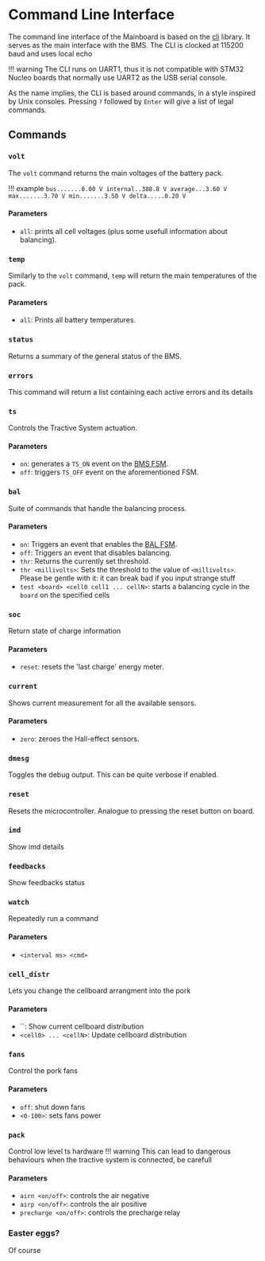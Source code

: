 # Command Line Interface

The command line interface of the Mainboard is based on the [cli](https://github.com/eagletrt/micro-libs/tree/master/cli) library. It serves as the main interface with the BMS. The CLI is clocked at 115200 baud and uses local echo

!!! warning
	The CLI runs on UART1, thus it is not compatible with STM32 Nucleo boards that normally use UART2 as the USB serial console.

As the name implies, the CLI is based around commands, in a style inspired by Unix consoles. Pressing `?` followed by `Enter` will give a list of legal commands.

## Commands
### `volt`
The `volt` command returns the main voltages of the battery pack.

!!! example
	```
	bus.......0.00 V
	internal..388.8 V
	average...3.60 V
	max.......3.70 V
	min.......3.50 V
	delta.....0.20 V
	```

#### Parameters
- `all`: prints all cell voltages (plus some usefull information about balancing).

### `temp`
Similarly to the `volt` command, `temp` will return the main temperatures of the pack.
#### Parameters
- `all`: Prints all battery temperatures.

### `status`
Returns a summary of the general status of the BMS.

### `errors`
This command will return a list containing each active errors and its details

### `ts`
Controls the Tractive System actuation.
#### Parameters
- `on`: generates a `TS_ON` event on the [BMS FSM](../bms_fsm).
- `off`: triggers `TS_OFF` event on the aforementioned FSM.

### `bal`
Suite of commands that handle the balancing process.
#### Parameters
- `on`: Triggers an event that enables the [BAL FSM](../bal_fsm).
- `off`: Triggers an event that disables balancing.
- `thr`: Returns the currently set threshold.
- `thr <millivolts>`: Sets the threshold to the value of `<millivolts>`.
    Please be gentle with it: it can break bad if you input strange stuff
- `test <board> <cell0 cell1 ... cellN>`: starts a balancing cycle in the `board` on the specified cells

### `soc`
Return state of charge information
#### Parameters
- `reset`: resets the 'last charge' energy meter.

### `current`
Shows current measurement for all the available sensors.
#### Parameters
- `zero`: zeroes the Hall-effect sensors.

### `dmesg`
Toggles the debug output. This can be quite verbose if enabled.

### `reset`
Resets the microcontroller. Analogue to pressing the reset button on board.

### `imd`
Show imd details

### `feedbacks`
Show feedbacks status

### `watch`
Repeatedly run a command
#### Parameters
- `<interval ms> <cmd>`

### `cell_distr`
Lets you change the cellboard arrangment into the pork
#### Parameters
- ``: Show current cellboard distribution
- `<cell0> ... <cellN>`: Update cellboard distribution

### `fans`
Control the pork fans
#### Parameters
- `off`: shut down fans
- `<0-100>`: sets fans power

### `pack`
Control low level ts hardware
!!! warning
	This can lead to dangerous behaviours when the tractive system is connected, be carefull
#### Parameters
- `airn <on/off>`: controls the air negative
- `airp <on/off>`: controls the air positive
- `precharge <on/off>`: controls the precharge relay

### Easter eggs?
Of course
